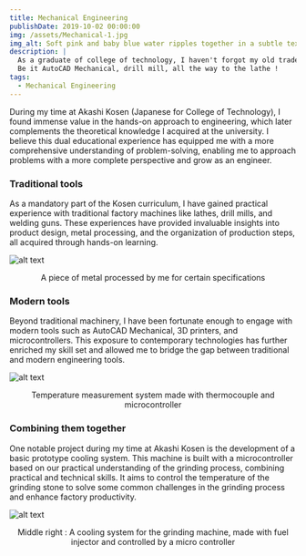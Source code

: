 ```yaml
---
title: Mechanical Engineering
publishDate: 2019-10-02 00:00:00
img: /assets/Mechanical-1.jpg
img_alt: Soft pink and baby blue water ripples together in a subtle texture.
description: |
  As a graduate of college of technology, I haven't forgot my old trade.
  Be it AutoCAD Mechanical, drill mill, all the way to the lathe !
tags:
  - Mechanical Engineering
---
```


During my time at Akashi Kosen (Japanese for College of Technology), I found immense value in the hands-on approach to engineering, which later complements the theoretical knowledge I acquired at the university. I believe this dual educational experience has equipped me with a more comprehensive understanding of problem-solving, enabling me to approach problems with a more complete perspective and grow as an engineer.

### Traditional tools
As a mandatory part of the Kosen curriculum, I have gained practical experience with traditional factory machines like lathes, drill mills, and welding guns. These experiences have provided invaluable insights into product design, metal processing, and the organization of production steps, all acquired through hands-on learning.

![alt text](/assets/Mechanical-2.jpg)
<div align="center">
  A piece of metal processed by me for certain specifications
</div>

### Modern tools
Beyond traditional machinery, I have been fortunate enough to engage with modern tools such as AutoCAD Mechanical, 3D printers, and microcontrollers. This exposure to contemporary technologies has further enriched my skill set and allowed me to bridge the gap between traditional and modern engineering tools.

![alt text](/assets/Mechanical-3.jpg)
<div align="center">
  Temperature measurement system made with thermocouple and microcontroller
</div>

### Combining them together
One notable project during my time at Akashi Kosen is the development of a basic prototype cooling system. This machine is built with a microcontroller based on our practical understanding of the grinding process, combining practical and technical skills. It aims to control the temperature of the grinding stone to solve some common challenges in the grinding process and enhance factory productivity.

![alt text](/assets/Mechanical-4.jpg)
<div align="center">
  Middle right : A cooling system for the grinding machine, made with fuel injector and controlled by a micro controller
</div>